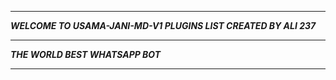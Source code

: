 -----------

***WELCOME TO USAMA-JANI-MD-V1 PLUGINS LIST CREATED BY ALI 237***

-----------

***THE WORLD BEST WHATSAPP BOT***

----------
